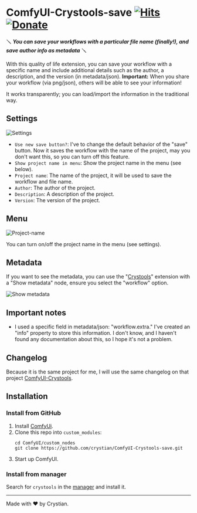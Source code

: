 # ComfyUI-Crystools-save [![Hits](https://hits.seeyoufarm.com/api/count/incr/badge.svg?url=https%3A%2F%2Fgithub.com%2Fcrystian%2FComfyUI-Crystools-save&count_bg=%2379C83D&title_bg=%23555555&icon=&icon_color=%23E7E7E7&title=hits&edge_flat=false)](https://hits.seeyoufarm.com) [![Donate](https://img.shields.io/badge/Donate-PayPal-blue.svg)](https://paypal.me/crystian77)

🪛 **_You can save your workflows with a particular file name (finally!), and save author info as metadata_** 🪛

With this quality of life extension, you can save your workflow with a specific name and include additional details such as the author, a description, and the version (in metadata/json).
**Important:** When you share your workflow (via png/json), others will be able to see your information!

It works transparently; you can load/import the information in the traditional way.

## Settings
![Settings](./docs/settings.png)
 
* `Use new save button?`: I've to change the default behavior of the "save" button. Now it saves the workflow with the name of the project, may you don't want this, so you can turn off this feature.
* `Show project name in menu`: Show the project name in the menu (see below).
* `Project name`: The name of the project, it will be used to save the workflow and file name.
* `Author`: The author of the project.
* `Description`: A description of the project.
* `Version`: The version of the project.

## Menu
![Project-name](./docs/project-name.png)

You can turn on/off the project name in the menu (see settings).

## Metadata

If you want to see the metadata, you can use the "[Crystools](https://github.com/crystian/ComfyUI-Crystools)" extension with a "Show metadata" node, ensure you select the "workflow" option.

![Show metadata](./docs/show-metadata.png)


## Important notes

* I used a specific field in metadata/json: "workflow.extra." I've created an "info" property to store this information. I don't know, and I haven't found any documentation about this, so I hope it's not a problem.

## Changelog

Because it is the same project for me, I will use the same changelog on that project [ComfyUI-Crystools](https://github.com/crystian/ComfyUI-Crystools?tab=readme-ov-file#changelog).

## Installation

### Install from GitHub
1. Install [ComfyUi](https://github.com/comfyanonymous/ComfyUI).
2. Clone this repo into `custom_modules`:
    ```
    cd ComfyUI/custom_nodes
    git clone https://github.com/crystian/ComfyUI-Crystools-save.git
    ```
3. Start up ComfyUI.

### Install from manager

Search for `crystools` in the [manager](https://github.com/ltdrdata/ComfyUI-Manager.git) and install it.

---

Made with ❤️ by Crystian.
